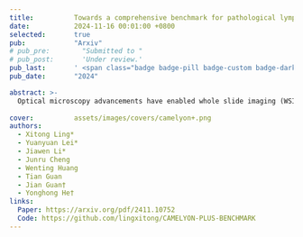 ```yaml
---
title:          Towards a comprehensive benchmark for pathological lymph node metastasis in breast cancer sections
date:           2024-11-16 00:01:00 +0800
selected:       true
pub:            "Arxiv"
# pub_pre:        "Submitted to "
# pub_post:       'Under review.'
pub_last:       ' <span class="badge badge-pill badge-custom badge-dark">Journal</span>'
pub_date:       "2024"

abstract: >-
  Optical microscopy advancements have enabled whole slide imaging (WSI), facilitating AI-powered computational pathology (CPath). The Camelyon datasets are widely used benchmarks, yet label quality and clinical relevance remain underexplored. In this study, we reprocessed 1,399 WSIs from Camelyon-16 and -17, removing low-quality slides, correcting labels, and adding expert annotations to the test set. We refined the binary cancer task into a four-class classification: negative, ITC, micro-, and macro-metastasis. Using this cleaned dataset, we re-evaluated foundational models and MIL methods, offering a stronger benchmark for AI in histopathology.
  
cover:          assets/images/covers/camelyon+.png
authors:
  - Xitong Ling*
  - Yuanyuan Lei*
  - Jiawen Li*
  - Junru Cheng
  - Wenting Huang
  - Tian Guan
  - Jian Guan†
  - Yonghong He†
links:
  Paper: https://arxiv.org/pdf/2411.10752
  Code: https://github.com/lingxitong/CAMELYON-PLUS-BENCHMARK
---
```

